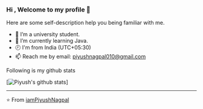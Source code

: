### Hi , Welcome to my profile 👋

Here are some self-description help you being familiar with me.

- 🏫 I’m a university student.
- 💪 I’m currently learning Java.
- 🕗 I'm from India (UTC+05:30)
- 📫 Reach me by email: [piyushnagpal010@gmail.com](mailto:piyushnagpal010@gmail.com)

Following is my github stats

[![Piyush's github stats](https://github-readme-stats.vercel.app/api?username=iamPiyushNagpal)]

---

⭐️ From [iamPiyushNagpal](https://github.com/iamPiyushNagpal)
